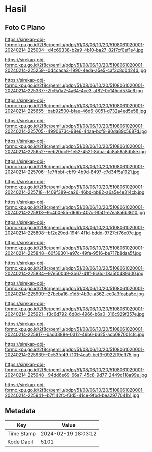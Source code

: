 # Hasil

## Foto C Plano

https://sirekap-obj-formc.kpu.go.id/2f8c/pemilu/pdpr/51/08/06/10/20/5108061020001-20240214-225004--d4c69338-b2a9-4b10-ba27-82f7cf0ef1e4.jpg

https://sirekap-obj-formc.kpu.go.id/2f8c/pemilu/pdpr/51/08/06/10/20/5108061020001-20240214-225259--0d4caca3-1990-4eda-a5e5-caf3c8d0424d.jpg

https://sirekap-obj-formc.kpu.go.id/2f8c/pemilu/pdpr/51/08/06/10/20/5108061020001-20240214-225337--2fc9a1a2-4a64-4ce3-af82-0c145cd574c6.jpg

https://sirekap-obj-formc.kpu.go.id/2f8c/pemilu/pdpr/51/08/06/10/20/5108061020001-20240214-225655--bab92500-bfae-46d6-8051-d732a4ed5e58.jpg

https://sirekap-obj-formc.kpu.go.id/2f8c/pemilu/pdpr/51/08/06/10/20/5108061020001-20240214-225705--4990673c-98e6-44aa-bcf9-90da89c5687d.jpg

https://sirekap-obj-formc.kpu.go.id/2f8c/pemilu/pdpr/51/08/06/10/20/5108061020001-20240214-225652--eeb20dc9-1e52-452f-8dba-4c8a58a8db5e.jpg

https://sirekap-obj-formc.kpu.go.id/2f8c/pemilu/pdpr/51/08/06/10/20/5108061020001-20240214-225706--1e7ffbbf-cbf9-4b9d-8497-c7d34f5a1921.jpg

https://sirekap-obj-formc.kpu.go.id/2f8c/pemilu/pdpr/51/08/06/10/20/5108061020001-20240214-225718--f409f389-ca26-46bd-bb82-a6a5e4e314cb.jpg

https://sirekap-obj-formc.kpu.go.id/2f8c/pemilu/pdpr/51/08/06/10/20/5108061020001-20240214-225813--9c4b0e55-d66b-407c-904f-e7ea8a6b3610.jpg

https://sirekap-obj-formc.kpu.go.id/2f8c/pemilu/pdpr/51/08/06/10/20/5108061020001-20240214-225808--bf2e29cd-194f-4f1d-bddd-9727cf76e07e.jpg

https://sirekap-obj-formc.kpu.go.id/2f8c/pemilu/pdpr/51/08/06/10/20/5108061020001-20240214-225848--60f39301-a97c-49fa-9516-be717b8daa5f.jpg

https://sirekap-obj-formc.kpu.go.id/2f8c/pemilu/pdpr/51/08/06/10/20/5108061020001-20240214-225834--97e500d9-3b67-41ff-9c6d-18a5f0489d00.jpg

https://sirekap-obj-formc.kpu.go.id/2f8c/pemilu/pdpr/51/08/06/10/20/5108061020001-20240214-225909--27beba16-c1d5-4b3e-a362-cc0a3feaba5c.jpg

https://sirekap-obj-formc.kpu.go.id/2f8c/pemilu/pdpr/51/08/06/10/20/5108061020001-20240214-225921--f3c6d792-6d8d-4966-b6a0-316c929f357e.jpg

https://sirekap-obj-formc.kpu.go.id/2f8c/pemilu/pdpr/51/08/06/10/20/5108061020001-20240214-225917--bad3388e-0312-46b6-b625-acb087001cfc.jpg

https://sirekap-obj-formc.kpu.go.id/2f8c/pemilu/pdpr/51/08/06/10/20/5108061020001-20240214-225939--0c53fd49-f101-4ea9-bef3-0922ff9cff75.jpg

https://sirekap-obj-formc.kpu.go.id/2f8c/pemilu/pdpr/51/08/06/10/20/5108061020001-20240214-225948--94dd6e69-66a7-45c8-9d77-2449d118a99e.jpg

https://sirekap-obj-formc.kpu.go.id/2f8c/pemilu/pdpr/51/08/06/10/20/5108061020001-20240214-225941--b7f142fc-f3d5-41ce-9fbd-bea2977041b1.jpg


## Metadata

| Key        | Value               |
| ---------- | ------------------- |
| Time Stamp | 2024-02-19 18:03:12 |
| Kode Dapil | 5101                |



